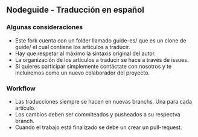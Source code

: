 
## Nodeguide - Traducción en español

### Algunas consideraciones

  * Este fork cuenta con un folder llamado guide-es/ que es un clone de guide/ el cual contiene los articulos a traducir.
  * Hay que respetar al máximo la sintaxis original del autor.
  * La organización de los artículos a traducir se hace a través de issues.
  * Si quieres participar simplemente contáctate con nosotros y te incluiremos como un nuevo colaborador del proyecto.

### Workflow

  * Las traducciones siempre se hacen en nuevas branchs. Una para cada artículo.
  * Los cambios deben ser commiteados y pusheados a su respectva branch.
  * Cuando el trabajo está finalizado se debe un crear un pull-request.

